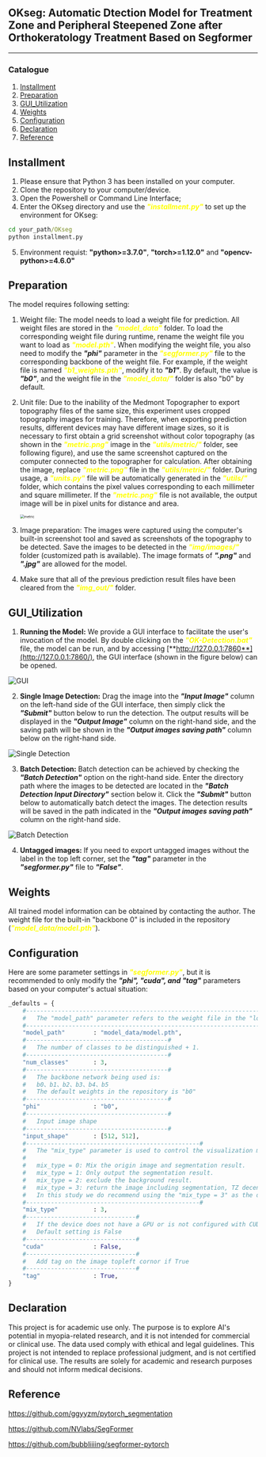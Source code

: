 ## OKseg: Automatic Dtection Model for Treatment Zone and Peripheral Steepened Zone after Orthokeratology Treatment Based on Segformer
---

### Catalogue
1. [Installment](#Installment)
2. [Preparation](#Preparation)
3. [GUI_Utilization](#GUI_Utilization)
4. [Weights](#Weights)
5. [Configuration](#Configuration)
6. [Declaration](#Declaration)
7. [Reference](#Reference)

## Installment

1. Please ensure that Python 3 has been installed on your computer.
2. Clone the repository to your computer/device.
3. Open the Powershell or Command Line Interface;
4. Enter the OKseg directory and use the <font color=#FFFF00>***"installment.py"***</font> to set up the environment for OKseg:
```cmd
cd your_path/OKseg
python installment.py
```
5. Environment requist: **"python>=3.7.0"**, **"torch>=1.12.0"** and **"opencv-python>=4.6.0"**

## Preparation
The model requires following setting:
1. Weight file: The model needs to load a weight file for prediction. All weight files are stored in the <font color=#FFFF00>***"model_data"***</font> folder. To load the corresponding weight file during runtime, rename the weight file you want to load as <font color=#FFFF00>***"model.pth"***</font>. When modifying the weight file, you also need to modify the ***"phi"*** parameter in the <font color=#FFFF00>***"segformer.py"***</font> file to the corresponding backbone of the weight file. For example, if the weight file is named <font color=#FFFF00>***"b1_weights.pth"***</font>, modify it to ***"b1"***. By default, the value is ***"b0"***, and the weight file in the <font color=#FFFF00>***"model_data/"***</font> folder is also "b0" by default.

2. Unit file: Due to the inability of the Medmont Topographer to export topography files of the same size, this experiment uses cropped topography images for training. Therefore, when exporting prediction results, different devices may have different image sizes, so it is necessary to first obtain a grid screenshot without color topography (as shown in the <font color=#FFFF00>***"metric.png"***</font> image in the <font color=#FFFF00>***"utils/metric/"***</font> folder, see following figure), and use the same screenshot captured on the computer connected to the topographer for calculation. After obtaining the image, replace <font color=#FFFF00>***"metric.png"***</font> file in the <font color=#FFFF00>***"utils/metric/"***</font> folder. During usage, a <font color=#FFFF00>***"units.py"***</font> file will be automatically generated in the <font color=#FFFF00>***"utils/"***</font> folder, which contains the pixel values corresponding to each millimeter and square millimeter. If the <font color=#FFFF00>***"metric.png"***</font> file is not available, the output image will be in pixel units for distance and area.

   <img src=".\utils\metric\metric.png" alt="metric" style="zoom:50%;" />

3. Image preparation: The images were captured using the computer's built-in screenshot tool and saved as screenshots of the topography to be detected. Save the images to be detected in the <font color=#FFFF00>***"img/images/"***</font> folder (customized path is available). The image formats of ***".png"*** and ***".jpg"*** are allowed for the model.

4. Make sure that all of the previous prediction result files have been cleared from the <font color=#FFFF00>***"img_out/"***</font> folder.

## GUI_Utilization
1. **Running the Model:** We provide a GUI interface to facilitate the user's invocation of the model. By double clicking on the <font color=#FFFF00>***"OK-Detection.bat"***</font> file, the model can be run, and by accessing [**http://127.0.0.1:7860**](http://127.0.0.1:7860/), the GUI interface (shown in the figure below) can be opened.

  ![GUI](.\figures\GUI.png)

2.  **Single Image Detection:** Drag the image into the ***"Input Image"*** column on the left-hand side of the GUI interface, then simply click the ***"Submit"*** button below to run the detection. The output results will be displayed in the ***"Output Image"*** column on the right-hand side, and the saving path will be shown in the ***"Output images saving path"*** column below on the right-hand side.

  ![Single Detection](.\figures\single_image_detection.png)

3. **Batch Detection:** Batch detection can be achieved by checking the ***"Batch Detection"*** option on the right-hand side. Enter the directory path where the images to be detected are located in the ***"Batch Detection Input Directory"*** section below it. Click the ***"Submit"*** button below to automatically batch detect the images. The detection results will be saved in the path indicated in the ***"Output images saving path"*** column on the right-hand side.

  ![Batch Detection](.\figures\batch_detection.png)

4. **Untagged images:** If you need to export untagged images without the label in the top left corner, set the ***"tag"*** parameter in the ***"segformer.py"*** file to ***"False"***.

## Weights
All trained model information can be obtained by contacting the author. The weight file for the built-in "backbone 0" is included in the repository (<font color=#FFFF00>***"model_data/model.pth"***</font>).

## Configuration
Here are some parameter settings in <font color=#FFFF00>***"segformer.py"***</font>, but it is recommended to only modify the ***"phi", "cuda", and "tag"*** parameters based on your computer's actual situation:
```python
_defaults = {
    #-------------------------------------------------------------------#
    #   The "model_path" parameter refers to the weight file in the "logs" folder.
    #-------------------------------------------------------------------#
    "model_path"        : "model_data/model.pth",
    #----------------------------------------#
    #   The number of classes to be distinguished + 1.
    #----------------------------------------#
    "num_classes"       : 3,
    #----------------------------------------#
    #   The backbone network being used is:
    #   b0、b1、b2、b3、b4、b5
    #   The default weights in the repository is "b0"
    #----------------------------------------#
    "phi"               : "b0",
    #----------------------------------------#
    #   Input image shape
    #----------------------------------------#
    "input_shape"       : [512, 512],
    #-------------------------------------------------#
    #   The "mix_type" parameter is used to control the visualization method of the detection results.
    #
    #   mix_type = 0: Mix the origin image and segmentation result.
    #   mix_type = 1: Only output the segmentation result.
    #   mix_type = 2: exclude the background result.
    #   mix_type = 3: return the image including segmentation, TZ decentration result
    #   In this study we do recommend using the "mix_type = 3" as the default setting in segmentation.
    #-------------------------------------------------#
    "mix_type"          : 3,
    #-------------------------------#
    #   If the device does not have a GPU or is not configured with CUDA, please set it to False here.
    #   Default setting is False
    #-------------------------------#
    "cuda"              : False,
    #-------------------------------#
    #   Add tag on the image topleft cornor if True
    #-------------------------------#
    "tag"               : True,
}
```

## Declaration
This project is for academic use only. The purpose is to explore AI's potential in myopia-related research, and it is not intended for commercial or clinical use. The data used comply with ethical and legal guidelines. This project is not intended to replace professional judgment, and is not certified for clinical use. The results are solely for academic and research purposes and should not inform medical decisions.

## Reference
https://github.com/ggyyzm/pytorch_segmentation  

https://github.com/NVlabs/SegFormer  

https://github.com/bubbliiiing/segformer-pytorch